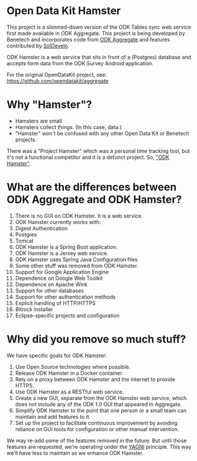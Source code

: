 # Open Data Kit Hamster

This project is a slimmed-down version of the ODK Tables sync web service first made available in ODK Aggregate.  This project is being developed by Benetech and incorporates code from [ODK Aggregate](https://github.com/opendatakit/aggregate) and features contributed by [SolDevelo](http://www.soldevelo.com/).

ODK Hamster is a web service that sits in front of a (Postgres) database and accepts form data from the ODK Survey Android application.

For the original OpenDataKit project, see:
https://github.com/opendatakit/aggregate

# Why "Hamster"?

- Hamsters are small.
- Hamsters collect things.  (In this case, data.)
- "Hamster" won't be confused with any other Open Data Kit or Benetech projects.

There was a "Project Hamster" which was a personal time tracking tool, but it's not a functional competitor and it is a defunct project.  So, ["ODK Hamster"](https://projecthamster.wordpress.com/).

# What are the differences between ODK Aggregate and ODK Hamster?
1. There is no GUI on ODK Hamster.  It is a web service.
2. ODK Hamster currently works with:
  1. Digest Authentication
  2. Postgres
  3. Tomcat
3. ODK Hamster is a Spring Boot application.
4. ODK Hamster is a Jersey web service.
5. ODK Hamster uses Spring Java Configuration files
6. Some other stuff was removed from ODK Hamster.
  1. Support for Google Application Engine
  2. Dependence on Google Web Toolkit
  3. Dependence on Apache Wink
  4. Support for other databases
  5. Support for other authentication methods
  6. Explicit handling of HTTP/HTTPS
  7. Bitrock Installer
  8. Eclipse-specific projects and configuration

# Why did you remove so much stuff?

We have specific goals for ODK Hamster:

1. Use Open Source technologies where possible.
2. Release ODK Hamster in a Docker container.
3. Rely on a proxy between ODK Hamster and the internet to provide HTTPS.
4. Use ODK Hamster as a RESTful web service.
5. Create a new GUI, separate from the ODK Hamster web service, which does not include any of the ODK 1.0 GUI that appeared in Aggregate.
6. Simplify ODK Hamster to the point that one person or a small team can maintain and add features to it.
7. Set up the project to facilitate continuous improvement by avoiding reliance on GUI tools for configuration or other manual intervention.

We may re-add some of the features removed in the future.  But until those features are requested, we're operating under the [YAGNI](https://en.wikipedia.org/wiki/You_aren%27t_gonna_need_it) principle.  This way we'll have less to maintain as we enhance ODK Hamster.